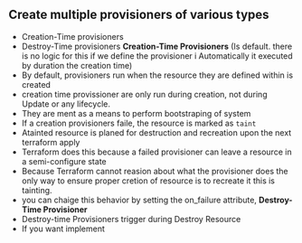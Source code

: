 ## Create multiple provisioners of various types
- Creation-Time provisioners
- Destroy-Time provisioners 
**Creation-Time Provisioners** (Is default. there is no logic for this if we define the provisioner i Automatically it executed by duration the creation time)
- By default, provisioners run when the resource they are defined within is created 
- creation time provissioner are only run during creation, not during Update or any lifecycle.
- They are ment as a means to perform bootstraping of system 
- If a creation provisioners faile, the resource is marked as `taint`
- Atainted resource is planed for destruction and recreation upon the next terraform apply 
- Terraform does this because a failed provisioner can leave a resource in a semi-configure state
- Because Terraform cannot reasion about what the provisioner does the only way to ensure proper cretion of resource is to recreate it this is tainting.
- you can chaige this behavior by setting the on_failure attribute, 
**Destroy-Time Provisioner** 
- Destroy-time Provisioners trigger during Destroy Resource
- If you want implement 


